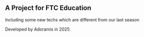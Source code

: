 ## A Project for FTC Education
Including some new techs which are different from our last season

Developed by Adoramis in 2025